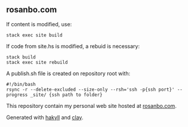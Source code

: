 ## rosanbo.com


If content is modified, use:

    stack exec site build

If code from site.hs is modified, a rebuid is necessary:

    stack build
    stack exec site rebuild

A publish.sh file is created on repository root with:

    #!/bin/bash
    rsync -r --delete-excluded --size-only --rsh='ssh -p{ssh port}' --progress _site/ {ssh path to folder}



This repository contain my personal web site hosted at [rosanbo.com](http://www.rosanbo.com/).


Generated with [hakyll](http://jaspervdj.be/hakyll) and [clay](http://fvisser.nl/clay/).

